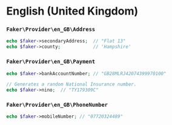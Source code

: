 # English (United Kingdom)

### `Faker\Provider\en_GB\Address`

```php
echo $faker->secondaryAddress;  // "Flat 13"
echo $faker->county;            // 'Hampshire'
```

### `Faker\Provider\en_GB\Payment`

```php
echo $faker->bankAccountNumber; // "GB28MLRJ42074399970100"

// Generates a random National Insurance number.
echo $faker->nino;  // "TY179309C"
```

### `Faker\Provider\en_GB\PhoneNumber`

```php
echo $faker->mobileNumber; // "07720324489"
```
